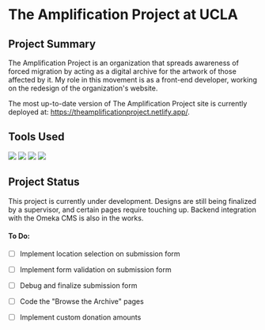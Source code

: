 # The Amplification Project at UCLA

## Project Summary

The Amplification Project is an organization that spreads awareness of forced migration by acting as a digital archive for the artwork of those affected by it. My role in this movement is as a front-end developer, working on the redesign of the organization's website.

The most up-to-date version of The Amplification Project site is currently deployed at: https://theamplificationproject.netlify.app/.



## Tools Used
<img src="https://img.shields.io/badge/Vue.js-35495E?style=for-the-badge&logo=vuedotjs&logoColor=4FC08D" /> <img src="https://img.shields.io/badge/Node.js-339933?style=for-the-badge&logo=nodedotjs&logoColor=white" /> <img src="https://img.shields.io/badge/Sass-CC6699?style=for-the-badge&logo=sass&logoColor=white" />  <img src="https://img.shields.io/badge/Netlify-00C7B7?style=for-the-badge&logo=netlify&logoColor=white" />



## Project Status

This project is currently under development. Designs are still being finalized by a supervisor, and certain pages require touching up. Backend integration with the Omeka CMS is also in the works.



#### To Do:

- [ ] Implement location selection on submission form
- [ ] Implement form validation on submission form
- [ ] Debug and finalize submission form
- [ ] Code the "Browse the Archive" pages
- [ ] Implement custom donation amounts

